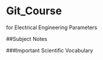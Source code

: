 # Git_Course

for Electrical Engineering Parameters

##Subject Notes

###Important Scientific Vocabulary
